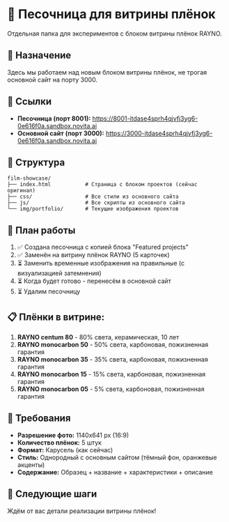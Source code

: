 # 🎨 Песочница для витрины плёнок

Отдельная папка для экспериментов с блоком витрины плёнок RAYNO.

## 📍 Назначение

Здесь мы работаем над новым блоком витрины плёнок, не трогая основной сайт на порту 3000.

## 🔗 Ссылки

- **Песочница (порт 8001):** https://8001-itdase4sprh4qjvfj3yg6-0e616f0a.sandbox.novita.ai
- **Основной сайт (порт 3000):** https://3000-itdase4sprh4qjvfj3yg6-0e616f0a.sandbox.novita.ai

## 📁 Структура

```
film-showcase/
├── index.html           # Страница с блоком проектов (сейчас оригинал)
├── css/                 # Все стили из основного сайта
├── js/                  # Все скрипты из основного сайта
└── img/portfolio/       # Текущие изображения проектов
```

## 🎯 План работы

1. ✅ Создана песочница с копией блока "Featured projects"
2. ✅ Заменён на витрину плёнок RAYNO (5 карточек)
3. ⏳ Заменить временные изображения на правильные (с визуализацией затемнения)
4. ⏳ Когда будет готово - перенесём в основной сайт
5. ⏳ Удалим песочницу

## 📋 Плёнки в витрине:

1. **RAYNO centum 80** - 80% света, керамическая, 10 лет
2. **RAYNO monocarbon 50** - 50% света, карбоновая, пожизненная гарантия
3. **RAYNO monocarbon 35** - 35% света, карбоновая, пожизненная гарантия
4. **RAYNO monocarbon 15** - 15% света, карбоновая, пожизненная гарантия
5. **RAYNO monocarbon 05** - 5% света, карбоновая, пожизненная гарантия

## 📝 Требования

- **Разрешение фото:** 1140x641 px (16:9)
- **Количество плёнок:** 5 штук
- **Формат:** Карусель (как сейчас)
- **Стиль:** Однородный с основным сайтом (тёмный фон, оранжевые акценты)
- **Содержание:** Образец + название + характеристики + описание

## 🚀 Следующие шаги

Ждём от вас детали реализации витрины плёнок!
